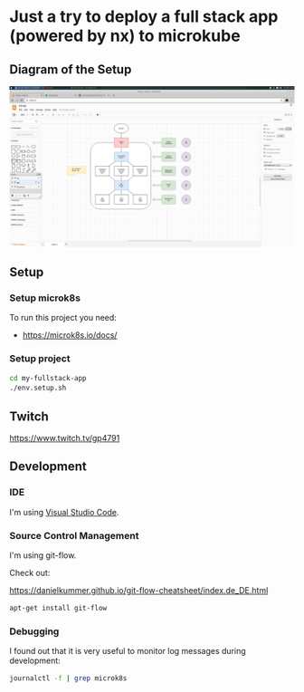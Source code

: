 # Just a try to deploy a full stack app (powered by nx) to microkube

## Diagram of the Setup

![diagram](./material/k8s.png)

## Setup

### Setup microk8s

To run this project you need:

- https://microk8s.io/docs/

### Setup project

```bash
cd my-fullstack-app
./env.setup.sh
```

## Twitch

https://www.twitch.tv/gp4791

## Development

### IDE

I'm using [Visual Studio Code](https://code.visualstudio.com/download).

### Source Control Management

I'm using git-flow.

Check out:

https://danielkummer.github.io/git-flow-cheatsheet/index.de_DE.html

```bash
apt-get install git-flow
```

### Debugging

I found out that it is very useful to monitor log messages during development:

```bash
journalctl -f | grep microk8s
```
